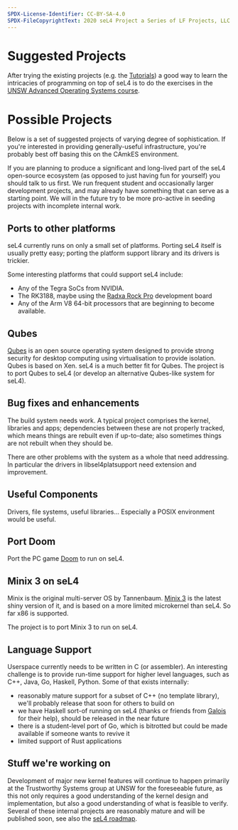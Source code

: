 ```yaml
---
SPDX-License-Identifier: CC-BY-SA-4.0
SPDX-FileCopyrightText: 2020 seL4 Project a Series of LF Projects, LLC.
---
```


# Suggested Projects


After trying the existing projects (e.g. the [Tutorials](Tutorials))
a good way to learn the intricacies of programming on
top of seL4 is to do the exercises in the
[UNSW Advanced
Operating Systems course](http://www.cse.unsw.edu.au/~cs9242/current/).

# Possible Projects


Below is a set of suggested projects of varying degree of
sophistication. If you're interested in providing generally-useful
infrastructure, you're probably best off basing this on the CAmkES
environment.

If you are planning to produce a significant and long-lived part of the
seL4 open-source ecosystem (as opposed to just having fun for yourself)
you should talk to us first. We run frequent student and occasionally
larger development projects, and may already have something that can
serve as a starting point. We will in the future try to be more
pro-active in seeding projects with incomplete internal work.

## Ports to other platforms


seL4 currently runs on only a small set of platforms. Porting seL4
itself is usually pretty easy; porting the platform support library and
its drivers is trickier.

Some interesting platforms that could support seL4 include:

- Any of the Tegra SoCs from NVIDIA.
- The RK3188, maybe using the [Radxa Rock Pro](http://radxa.com/Home) development board
- Any of the Arm V8 64-bit processors that are beginning to
      become available.

## Qubes


[Qubes](https://qubes-os.org/) is an open source operating
system designed to provide strong security for desktop computing using
virtualisation to provide isolation. Qubes is based on Xen. seL4 is a
much better fit for Qubes. The project is to port Qubes to seL4 (or
develop an alternative Qubes-like system for seL4).

## Bug fixes and enhancements


The build system needs work. A typical project comprises the kernel,
libraries and apps; dependencies between these are not properly tracked,
which means things are rebuilt even if up-to-date; also sometimes things
are not rebuilt when they should be.

There are other problems with the system as a whole that need
addressing. In particular the drivers in libsel4platsupport need
extension and improvement.

## Useful Components


Drivers, file systems, useful libraries... Especially a POSIX
environment would be useful.

## Port Doom


Port the PC game
[Doom](https://en.wikipedia.org/wiki/Doom_(1993_video_game)) to
run on seL4.

## Minix 3 on seL4


Minix is the original multi-server OS by Tannenbaum.
[Minix 3](http://www.minix3.org/) is the latest shiny version
of it, and is based on a more limited microkernel than seL4. So far x86
is supported.

The project is to port Minix 3 to run on seL4.

## Language Support


Userspace currently needs to be written in C (or assembler). An
interesting challenge is to provide run-time support for higher level
languages, such as C++, Java, Go, Haskell, Python. Some of that exists
internally:

- reasonably mature support for a subset of C++ (no template
      library), we'll probably release that soon for others to build on
- we have Haskell sort-of running on seL4 (thanks or friends from
      [Galois](https://galois.com/) for their help), should be
      released in the near future
- there is a student-level port of Go, which is bitrotted but could
      be made available if someone wants to revive it
- limited support of Rust applications

## Stuff we're working on

Development of major new kernel features will continue to happen primarily at
the Trustworthy Systems group at UNSW for the foreseeable future, as this
not only requires a good understanding of the kernel design and
implementation, but also a good understanding of what is feasible to verify.
Several of these internal projects are reasonably mature and will be
published soon, see also the [seL4 roadmap](/projects/roadmap.html).
